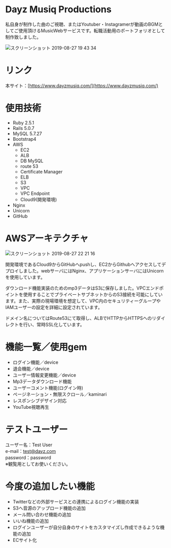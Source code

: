# Dayz Musiq Productions
私自身が制作した曲のご視聴、またはYoutuber・Instagramerが動画のBGMとしてご使用頂けるMusicWebサービスです。転職活動用のポートフォリオとして制作致しました。

![スクリーンショット 2019-08-27 19 43 34](https://user-images.githubusercontent.com/51371432/63765640-73b7fa80-c904-11e9-8cb3-bea9938b7e52.png)

# リンク
本サイト：[https://www.dayzmusiq.com/](https://www.dayzmusiq.com/)

# 使用技術
* Ruby 2.5.1
* Rails 5.0.7
* MySQL 5.7.27
* Bootstrap4
* AWS
  - EC2
  - ALB
  - DB MySQL
  - route 53
  - Certificate Manager
  - ELB
  - S3
  - VPC
  - VPC Endpoint
  - Cloud9(開発環境)
* Nginx
* Unicorn
* GitHub

# AWSアーキテクチャ
![スクリーンショット 2019-08-27 22 21 16](https://user-images.githubusercontent.com/51371432/63774851-1a0dfb00-c919-11e9-8947-959459b04aef.png) 
  
開発環境であるCloud9からGitHubへpushし、EC2からGithubへアクセスしてデプロイしました。webサーバにはNginx、アプリケーションサーバにはUnicornを使用しています。    　

ダウンロード機能実装のためのmp3データはS3に保存しました。VPCエンドポイントを使用することでプライベートサブネットからのS3接続を可能にしています。また、実際の現場環境を想定して、VPC内のセキュリティーグループやIAMユーザーの設定を詳細に設定されています。  

ドメイン名についてはRoute53にて取得し、ALBでHTTPからHTTPSへのリダイレクトを行い、常時SSL化しています。

# 機能一覧／使用gem
* ログイン機能／device
* 退会機能／device
* ユーザー情報変更機能／device
* Mp3データダウンロード機能
* ユーザーコメント機能(ログイン時)
* ページネーション・無限スクロール／kaminari
* レスポンシブデザイン対応
* YouTube視聴再生

# テストユーザー 
ユーザー名：Test User  
e-mail：test@dayz.com  
password：password  
※観覧用としてお使いください。 

# 今度の追加したい機能
* Twitterなどの外部サービスとの連携によるログイン機能の実装
* S3へ音源のアップロード機能の追加
* メール問い合わせ機能の追加
* いいね機能の追加
* ログインユーザーが自分自身のサイトをカスタマイズし作成できるような機能の追加
* ECサイト化
